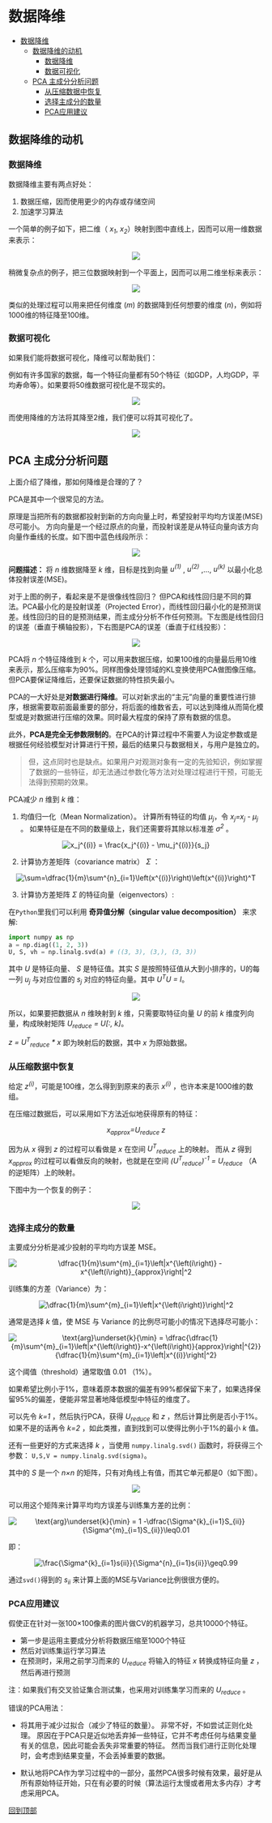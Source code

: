 # 数据降维

<!-- TOC depthFrom:1 depthTo:6 withLinks:1 updateOnSave:1 orderedList:0 -->

- [数据降维](#数据降维)
	- [数据降维的动机](#数据降维的动机)
		- [数据降维](#数据降维)
		- [数据可视化](#数据可视化)
	- [PCA 主成分分析问题](#pca-主成分分析问题)
		- [从压缩数据中恢复](#从压缩数据中恢复)
		- [选择主成分的数量](#选择主成分的数量)
		- [PCA应用建议](#pca应用建议)

<!-- /TOC -->

## 数据降维的动机

### 数据降维
数据降维主要有两点好处：
1. 数据压缩，因而使用更少的内存或存储空间
2. 加速学习算法

一个简单的例子如下，把二维（ _x<sub>1</sub>_,  _x<sub>2</sub>_）映射到图中直线上，因而可以用一维数据来表示：

<p align="center">
<img src="https://raw.github.com/fengdu78/Coursera-ML-AndrewNg-Notes/master/images/8274f0c29314742e9b4f15071ea7624a.png" />
</p>

稍微复杂点的例子，把三位数据映射到一个平面上，因而可以用二维坐标来表示：

<p align="center">
<img src="https://raw.github.com/fengdu78/Coursera-ML-AndrewNg-Notes/master/images/67e2a9d760300d33ac5e12ad2bd5523c.jpg" />
</p>

类似的处理过程可以用来把任何维度 (_m_) 的数据降到任何想要的维度 (_n_)，例如将1000维的特征降至100维。

### 数据可视化
如果我们能将数据可视化，降维可以帮助我们：

例如有许多国家的数据，每一个特征向量都有50个特征（如GDP，人均GDP，平均寿命等）。如果要将50维数据可视化是不现实的。
<p align="center">
<img src="https://raw.github.com/fengdu78/Coursera-ML-AndrewNg-Notes/master/images/789d90327121d3391735087b9276db2a.png" />
</p>

而使用降维的方法将其降至2维，我们便可以将其可视化了。
<p align="center">
<img src="https://raw.github.com/fengdu78/Coursera-ML-AndrewNg-Notes/master/images/ec85b79482c868eddc06ba075465fbcf.png" />
</p>

## PCA 主成分分析问题
上面介绍了降维，那如何降维是合理的了？

PCA是其中一个很常见的方法。

原理是当把所有的数据都投射到新的方向向量上时，希望投射平均均方误差(MSE) 尽可能小。
方向向量是一个经过原点的向量，而投射误差是从特征向量向该方向向量作垂线的长度。如下图中蓝色线段所示：

<p align="center">
<img src="https://raw.github.com/fengdu78/Coursera-ML-AndrewNg-Notes/master/images/a93213474b35ce393320428996aeecd9.jpg" />
</p>

**问题描述：**
将 _n_ 维数据降至 _k_ 维，目标是找到向量 _u<sup>(1)</sup>_ , _u<sup>(2)</sup>_ ,..., _u<sup>(k)</sup>_ 以最小化总体投射误差(MSE)。

对于上图的例子，看起来是不是很像线性回归？
但PCA和线性回归是不同的算法。PCA最小化的是投射误差（Projected Error），而线性回归最小化的是预测误差。线性回归的目的是预测结果，而主成分分析不作任何预测。下左图是线性回归的误差（垂直于横轴投影），下右图是PCA的误差（垂直于红线投影）：
<p align="center">
<img src="https://raw.github.com/fengdu78/Coursera-ML-AndrewNg-Notes/master/images/7e1389918ab9358d1432d20ed20f8142.png" />
</p>

PCA将 _n_ 个特征降维到 _k_ 个，可以用来数据压缩，如果100维的向量最后用10维来表示，那么压缩率为90%。同样图像处理领域的KL变换使用PCA做图像压缩。但PCA要保证降维后，还要保证数据的特性损失最小。

PCA的一大好处是**对数据进行降维**。可以对新求出的“主元”向量的重要性进行排序，根据需要取前面最重要的部分，将后面的维数省去，可以达到降维从而简化模型或是对数据进行压缩的效果。同时最大程度的保持了原有数据的信息。

此外，**PCA是完全无参数限制的**。在PCA的计算过程中不需要人为设定参数或是根据任何经验模型对计算进行干预，最后的结果只与数据相关，与用户是独立的。
> 但，这点同时也是缺点。如果用户对观测对象有一定的先验知识，例如掌握了数据的一些特征，却无法通过参数化等方法对处理过程进行干预，可能无法得到预期的效果。

PCA减少 _n_ 维到 _k_ 维：

1. 均值归一化（Mean Normalization）。
计算所有特征的均值 _μ<sub>j</sub>_，令 _x<sub>j</sub>=x<sub>j</sub> - μ<sub>j</sub>_ 。
如果特征是在不同的数量级上，我们还需要将其除以标准差 _σ<sup>2</sup>_ 。
<p align="center">
<img src="https://latex.codecogs.com/gif.latex?x_j^{(i)}&space;=&space;\frac{x_j^{(i)}&space;-&space;\mu_j^{(i)}}{s_j}" title="x_j^{(i)} = \frac{x_j^{(i)} - \mu_j^{(i)}}{s_j}" />
</p>

2. 计算协方差矩阵（covariance matrix） _Σ_ ：
<p align="center">
<img src="https://latex.codecogs.com/gif.latex?\sum=\dfrac{1}{m}\sum^{n}_{i=1}\left(x^{(i)}\right)\left(x^{(i)}\right)^T" title="\sum=\dfrac{1}{m}\sum^{n}_{i=1}\left(x^{(i)}\right)\left(x^{(i)}\right)^T" />
</p>

3. 计算协方差矩阵 _Σ_ 的特征向量（eigenvectors）:

在`Python`里我们可以利用 **奇异值分解（singular value decomposition）** 来求解:

``` python
import numpy as np
a = np.diag((1, 2, 3))
U, S, vh = np.linalg.svd(a) # ((3, 3), (3,), (3, 3))
```

其中 _U_ 是特征向量、 _S_ 是特征值。其实 _S_ 是按照特征值从大到小排序的，U的每一列 _u<sub>j</sub>_ 与对应位置的 _s<sub>j</sub>_ 对应的特征向量。其中 _U<sup>T</sup>U = I_。

<p align="center">
<img src="https://raw.github.com/fengdu78/Coursera-ML-AndrewNg-Notes/master/images/0918b38594709705723ed34bb74928ba.png" />
</p>

所以，如果要把数据从 _n_ 维映射到 _k_ 维，只需要取特征向量 _U_ 的前 _k_ 维度列向量，构成映射矩阵 _U<sub>reduce</sub> = U[:, k]_。

_z = U<sup>T</sup><sub>reduce</sub> * x_ 即为映射后的数据，其中 _x_ 为原始数据。

### 从压缩数据中恢复
给定 _z<sup>(i)</sup>_，可能是100维，怎么得到到原来的表示 _x<sup>(i)</sup>_ ，也许本来是1000维的数组。

在压缩过数据后，可以采用如下方法近似地获得原有的特征：
<p align="center">
<i>x<sub>approx</sub>=U<sub>reduce</sub> z</i>
</p>

因为从 _x_ 得到 _z_ 的过程可以看做是 _x_ 在空间 _U<sup>T</sup><sub>reduce</sub>_ 上的映射。
而从 _z_ 得到 _x<sub>approx</sub>_ 的过程可以看做反向的映射，也就是在空间 _(U<sup>T</sup><sub>reduce</sub>)<sup>-1</sup> = U<sub>reduce</sub>_ （A的逆矩阵）上的映射。

下图中为一个恢复的例子：
<p align="center">
<img src="https://raw.github.com/fengdu78/Coursera-ML-AndrewNg-Notes/master/images/66544d8fa1c1639d80948006f7f4a8ff.png" />
</p>

### 选择主成分的数量

主要成分分析是减少投射的平均均方误差 MSE。
<p align="center">
<img src="https://latex.codecogs.com/gif.latex?\dfrac{1}{m}\sum^{m}_{i=1}\left|x^{\left(i\right)}&space;-&space;x^{\left(i\right)}_{approx}\right|^2" title="\dfrac{1}{m}\sum^{m}_{i=1}\left|x^{\left(i\right)} - x^{\left(i\right)}_{approx}\right|^2" />
</p>

训练集的方差（Variance）为：
<p align="center">
<img src="https://latex.codecogs.com/gif.latex?\dfrac{1}{m}\sum^{m}_{i=1}\left|x^{\left(i\right)}\right|^2" title="\dfrac{1}{m}\sum^{m}_{i=1}\left|x^{\left(i\right)}\right|^2" />
</p>

通常是选择 _k_ 值，使 MSE 与 Variance 的比例尽可能小的情况下选择尽可能小：
<p align="center">
<img src="https://latex.codecogs.com/gif.latex?\text{arg}\underset{k}{\min}&space;=&space;\dfrac{\dfrac{1}{m}\sum^{m}_{i=1}\left|x^{\left(i\right)}-x^{\left(i\right)}{approx}\right|^{2}}{\dfrac{1}{m}\sum^{m}_{i=1}\left|x^{(i)}\right|^2}" title="\text{arg}\underset{k}{\min} = \dfrac{\dfrac{1}{m}\sum^{m}_{i=1}\left|x^{\left(i\right)}-x^{\left(i\right)}{approx}\right|^{2}}{\dfrac{1}{m}\sum^{m}_{i=1}\left|x^{(i)}\right|^2}" />
</p>

这个阈值（threshold）通常取值 0.01 （1%）。

如果希望比例小于1%，意味着原本数据的偏差有99%都保留下来了，如果选择保留95%的偏差，便能非常显著地降低模型中特征的维度了。

可以先令 _k=1_ ，然后执行PCA，获得 _U<sub>reduce</sub>_ 和 _z_ ，然后计算比例是否小于1%。如果不是的话再令 _k=2_ ，如此类推，直到找到可以使得比例小于1%的最小 _k_ 值。

还有一些更好的方式来选择 _k_ ，当使用 `numpy.linalg.svd()` 函数时，将获得三个参数：
```U,S,V = numpy.linalg.svd(sigma)```。

其中的 _S_ 是一个 _n×n_ 的矩阵，只有对角线上有值，而其它单元都是0（如下图）。
<p align="center">
<img src="https://raw.github.com/fengdu78/Coursera-ML-AndrewNg-Notes/master/images/a4477d787f876ae4e72cb416a2cb0b8a.jpg" />
</p>

可以用这个矩阵来计算平均均方误差与训练集方差的比例：
<p align="center">
<img src="https://latex.codecogs.com/gif.latex?\text{arg}\underset{k}{\min}&space;=&space;1&space;-&space;\dfrac{\Sigma^{k}_{i=1}S_{ii}}{\Sigma^{m}_{i=1}S_{ii}}\leq0.01" title="\text{arg}\underset{k}{\min} = 1 -\dfrac{\Sigma^{k}_{i=1}S_{ii}}{\Sigma^{m}_{i=1}S_{ii}}\leq0.01" />
</p>

即：
<p align="center">
<img src="https://latex.codecogs.com/gif.latex?\frac{\Sigma^{k}_{i=1}s_{ii}}{\Sigma^{n}_{i=1}s_{ii}}\geq0.99" title="\frac{\Sigma^{k}_{i=1}s{ii}}{\Sigma^{n}_{i=1}s{ii}}\geq0.99" />
</p>

通过`svd()`得到的 _s<sub>ii</sub>_ 来计算上面的MSE与Variance比例很很方便的。


### PCA应用建议
假使正在针对一张100×100像素的图片做CV的机器学习，总共10000个特征。

* 第一步是运用主要成分分析将数据压缩至1000个特征
* 然后对训练集运行学习算法
* 在预测时，采用之前学习而来的 _U<sub>reduce</sub>_ 将输入的特征 _x_ 转换成特征向量 _z_ ，然后再进行预测

注：如果我们有交叉验证集合测试集，也采用对训练集学习而来的 _U<sub>reduce</sub>_ 。

错误的PCA用法：

* 将其用于减少过拟合（减少了特征的数量）。
非常不好，不如尝试正则化处理。
原因在于PCA只是近似地丢弃掉一些特征，它并不考虑任何与结果变量有关的信息，因此可能会丢失非常重要的特征。
然而当我们进行正则化处理时，会考虑到结果变量，不会丢掉重要的数据。

* 默认地将PCA作为学习过程中的一部分，虽然PCA很多时候有效果，最好是从所有原始特征开始，只在有必要的时候（算法运行太慢或者用太多内存）才考虑采用PCA。

[回到顶部](#数据降维)
